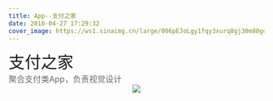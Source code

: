 ```yaml
---
title: App--支付之家
date: 2018-04-27 17:29:32
cover_image: https://ws1.sinaimg.cn/large/006pEJoLgy1fqy3xurq8gj30m80gon3x.jpg
---
```

<div align="center">
    <div align="left" style="width:1200px;">
    <div ><font size="6" color=#1a1a1a>支付之家</font></div>
    <font size="3" color=#666666>聚合支付类App，负责视觉设计</font>
    </div>
    <img class="img-fluid project-img" src="https://ws1.sinaimg.cn/large/006pEJoLgy1fqy3xv02vqj30xc2yq7fk.jpg" />
</div>